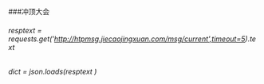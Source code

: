 ###冲顶大会
###### resptext = requests.get('http://htpmsg.jiecaojingxuan.com/msg/current',timeout=5).text
###### dict = json.loads(resptext )
